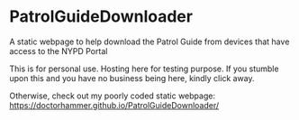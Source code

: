 # PatrolGuideDownloader
A static webpage to help download the Patrol Guide from devices that have access to the NYPD Portal

This is for personal use. Hosting here for testing purpose. If you stumble upon this and you have no business being here, kindly click away.

Otherwise, check out my poorly coded static webpage: https://doctorhammer.github.io/PatrolGuideDownloader/

